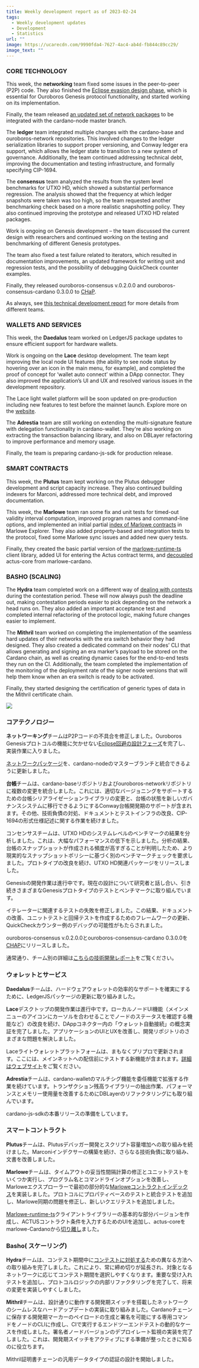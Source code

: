 ```yaml
---
title: Weekly development report as of 2023-02-24
tags:
  - Weekly development updates
  - Development
  - Statistics
url: ""
image: https://ucarecdn.com/9990fda4-7627-4ac4-ab4d-fb844c89cc29/
image_text: ""
---
```


### CORE TECHNOLOGY

This week, the **networking** team fixed some issues in the peer-to-peer (P2P) code. They also finished the [Eclipse evasion design phase](https://github.com/orgs/input-output-hk/projects/19/views/16?pane=issue&itemId=19819205), which is essential for Ouroboros Genesis protocol functionality, and started working on its implementation. 

Finally, the team released [an updated set of network packages](https://input-output-hk.github.io/cardano-updates/2023-02-17-network) to be integrated with the cardano-node master branch.

The **ledger** team integrated multiple changes with the cardano-base and ouroboros-network repositories. This involved changes to the ledger serialization libraries to support proper versioning, and Conway ledger era support, which allows the ledger state to transition to a new system of governance. Additionally, the team continued addressing technical debt, improving the documentation and testing infrastructure, and formally specifying CIP-1694.

The **consensus** team analyzed the results from the system level benchmarks for UTXO HD, which showed a substantial performance regression. The analysis showed that the frequency at which ledger snapshots were taken was too high, so the team requested another benchmarking check based on a more realistic snapshotting policy. They also continued improving the prototype and released UTXO HD related packages.

Work is ongoing on Genesis development – the team discussed the current design with researchers and continued working on the testing and benchmarking of different Genesis prototypes.

The team also fixed a test failure related to iterators, which resulted in documentation improvements, an updated framework for writing unit and regression tests, and the possibility of debugging QuickCheck counter examples.

Finally, they released ouroboros-consensus v.0.2.0.0 and ouroboros-consensus-cardano 0.3.0.0 to [CHaP](https://github.com/input-output-hk/cardano-haskell-packages).

As always, see [this technical development report](https://input-output-hk.github.io/cardano-updates/archive) for more details from different teams.

### WALLETS AND SERVICES 

This week, the **Daedalus** team worked on LedgerJS package updates to ensure efficient support for hardware wallets.

Work is ongoing on the **Lace** desktop development. The team kept improving the local node UI features (the ability to see node status by hovering over an icon in the main menu, for example), and completed the proof of concept for ‘wallet auto connect’ within a DApp connector. They also improved the application’s UI and UX and resolved various issues in the development repository.

The Lace light wallet platform will be soon updated on pre-production including new features to test before the mainnet launch. Explore more on the [website](https://www.lace.io/).

The **Adrestia** team are still working on extending the multi-signature feature with delegation functionality in cardano-wallet. They're also working on extracting the transaction balancing library, and also on DBLayer refactoring to improve performance and memory usage.

Finally, the team is preparing cardano-js-sdk for production release.

### SMART CONTRACTS

This week, the **Plutus** team kept working on the Plutus debugger development and script capacity increase. They also continued building indexers for Marconi, addressed more technical debt, and improved documentation.

This week, the **Marlowe** team ran some fix and unit tests for timed-out validity interval computation, improved program names and command-line options, and implemented an initial partial [index of Marlowe contracts](https://github.com/input-output-hk/marlowe-explorer/pull/14) in Marlowe Explorer. They also added property-based and integration tests to the protocol, fixed some Marlowe sync issues and added new query tests. 

Finally, they created the basic partial version of the [marlowe-runtime-ts](https://github.com/input-output-hk/marlowe-runtime-ts) client library, added UI for entering the Actus contract terms, and [decoupled](https://github.com/input-output-hk/marlowe-cardano/pull/480) actus-core from marlowe-cardano. 

### BASHO (SCALING)

The **Hydra** team completed work on a different way of [dealing with contests](https://github.com/input-output-hk/hydra/pull/716) during the contestation period. These will now always push the deadline out, making contestation periods easier to pick depending on the network a head runs on. They also added an important acceptance test and completed internal refactoring of the protocol logic, making future changes easier to implement.

The **Mithril** team worked on completing the implementation of the seamless hard updates of their networks with the era switch behavior they had designed. They also created a dedicated command on their nodes’ CLI that allows generating and signing an era marker’s payload to be stored on the Cardano chain, as well as creating dynamic cases for the end-to-end tests they run on the CI. Additionally, the team completed the implementation of the monitoring of the deployment rate of the signer node versions that will help them know when an era switch is ready to be activated.

Finally, they started designing the certification of generic types of data in the Mithril certificate chain.

![](https://lh6.googleusercontent.com/wTqZjKW9X9hqmUFW3pk5icxidlXGQPzJt3hMTGvHx2q5GMo43xb0K0zKVSgTMMHM3rb9Z90Plxmwfb-u2pF1a67GdUvum1JX_k7iNBrOx00cwlLEuj2P-S6U-hpxUB-A8lfShIg1uzpz)

### コアテクノロジー

**ネットワーキング**チームはP2Pコードの不具合を修正しました。Ouroboros Genesisプロトコルの機能に欠かせない[Eclipse回避の設計フェーズ](https://github.com/orgs/input-output-hk/projects/19/views/16?pane=issue&itemId=19819205)を完了し、実装作業に入りました。 

[ネットワークパッケージ](https://input-output-hk.github.io/cardano-updates/2023-02-17-network)を、cardano-nodeのマスターブランチと統合できるように更新しました。

**台帳**チームは、cardano-baseリポジトリおよびouroboros-networkリポジトリに複数の変更を統合しました。これには、適切なバージョニングをサポートするための台帳シリアライゼーションライブラリの変更と、台帳の状態を新しいガバナンスシステムに移行できるようにするConway台帳開発期のサポートが含まれます。その他、技術負債の対処、ドキュメントとテストインフラの改良、CIP-1694の形式仕様記述に関する作業を続けました。

コンセンサスチームは、UTXO HDのシステムレベルのベンチマークの結果を分析しました。これは、大幅なパフォーマンスの低下を示しました。分析の結果、台帳のスナップショットが作成される頻度が高すぎることが判明したため、より現実的なスナップショットポリシーに基づく別のベンチマークチェックを要求しました。プロトタイプの改良を続け、UTXO HD関連パッケージをリリースしました。

Genesisの開発作業は進行中です。現在の設計について研究者と話し合い、引き続きさまざまなGenesisプロトタイプのテストとベンチマークに取り組んでいます。

イテレーターに関連するテストの失敗を修正しました。この結果、ドキュメントの改善、ユニットテストと回帰テストを作成するためのフレームワークの更新、QuickCheckカウンター例のデバッグの可能性がもたらされました。

ouroboros-consensus v.0.2.0.0とouroboros-consensus-cardano 0.3.0.0を [CHAP](https://github.com/input-output-hk/cardano-haskell-packages)にリリースしました。

通常通り、チーム別の詳細は[こちらの技術開発レポート](https://input-output-hk.github.io/cardano-updates/archive)をご覧ください。

### ウォレットとサービス 

**Daedalus**チームは、ハードウェアウォレットの効率的なサポートを確実にするために、LedgerJSパッケージの更新に取り組みました。

**Lace**デスクトップの開発作業は進行中です。ローカルノードUI機能（メインメニューのアイコンにカーソルを合わせることでノードのステータスを確認する機能など）の改良を続け、DAppコネクター内の「ウォレット自動接続」の概念実証を完了しました。アプリケーションのUIとUXを改善し、開発リポジトリのさまざまな問題を解決しました。

Laceライトウォレットプラットフォームは、まもなくプリプロで更新されます。ここには、メインネットへの配信前にテストする新機能が含まれます。[詳細はウェブサイト](https://www.lace.io/)をご覧ください。

**Adrestia**チームは、cardano-walletのマルチシグ機能を委任機能で拡張する作業を続けています。トランザクション残高ライブラリーの抽出作業、パフォーマンスとメモリー使用量を改善するためにDBLayerのリファクタリングにも取り組んでいます。

cardano-js-sdkの本番リリースの準備をしています。

### スマートコントラクト

**Plutus**チームは、Plutusデバッガー開発とスクリプト容量増加への取り組みを続けました。Marconiインデクサーの構築を続け、さらなる技術負債に取り組み、文書を改善しました。

**Marlowe**チームは、タイムアウトの妥当性間隔計算の修正とユニットテストをいくつか実行し、プログラム名とコマンドラインオプションを改善し、Marloweエクスプローラーで最初の部分的な[Marloweコントラクトインデックス](https://github.com/input-output-hk/marlowe-explorer/pull/14)を実装しました。プロトコルにプロパティベースのテストと統合テストを追加し、Marlowe同期の問題を修正し、新しいクエリテストを追加しました。 

[Marlowe-runtime-ts](https://github.com/input-output-hk/marlowe-runtime-ts)クライアントライブラリーの基本的な部分バージョンを作成し、ACTUSコントラクト条件を入力するためのUIを追加し、actus-coreをmarlowe-Cardanoから[切り離し](https://github.com/input-output-hk/marlowe-cardano/pull/480)ました。 

### Basho( スケーリング)

**Hydra**チームは、コンテスト期間中に[コンテストに対処する](https://github.com/input-output-hk/hydra/pull/716)ための異なる方法への取り組みを完了しました。これにより、常に締め切りが延長され、対象となるネットワークに応じてコンテスト期間を選択しやすくなります。重要な受け入れテストを追加し、プロトコルロジックの内部リファクタリングを完了して、将来の変更を実装しやすくしました。

**Mithril**チームは、設計通りに動作する開発期スイッチを搭載したネットワークのシームレスなハードアップデートの実装に取り組みました。Cardanoチェーンに保存する開発期マーカーのペイロードの生成と署名を可能にする専用コマンドをノードのCLIに作成し、CIで実行するエンドツーエンドテストの動的なケースを作成しました。署名者ノードバージョンのデプロイレート監視の実装を完了しました。これは、開発期スイッチをアクティブにする準備が整ったときに知るのに役立ちます。

Mithril証明書チェーンの汎用データタイプの認証の設計を開始しました。
